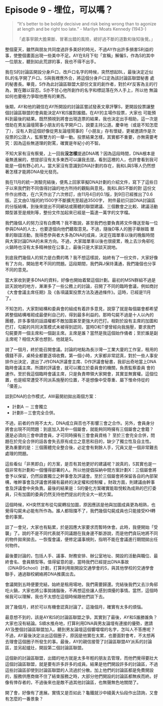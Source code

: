 # Episode 9 - 埋位，可以嗎？

> “It's better to be boldly decisive and risk being wrong than to agonize at length and be right too late.” - Marilyn Moats Kennedy (1943-)
> 
> 「處事寧願大膽果斷、冒著出錯的風險，總好過不斷的道歉和後知後覺。」

整個夏天，雖然與朋友共同度過許多美好的時光，不過AY作出許多損害S利益的事，使整個畫面出現一些美中不足。AY在8月下旬「宣稱」解僱S，作為S的其中一位朋友，聽到如此荒謬的事，我也不得不出手。

我在S的討論區開設分身戶口，改戶口名字的時候，突然想起BL，最後決定近似BL的名字開了戶口。S與我裡應外合，將這個分身戶口定為該討論區聯盟秘書 處的秘書長。畢竟，S作為此討論區聯盟大部份文宣的創作者，對於AY反客為主的行為，實在難以容忍。S亦不甘心他所創作的名字和標誌落在外人手上，所以他 無論如何也要極力爭取他應有的東西。

後期，AY和他的親信在AY所開設的討論區嘗試發表文章評擊S，更開設投票讓整個討論區聯盟的會員能決定AY和S誰對誰錯。在AY的主場作投票，大家也 可能預料到最後的結果。既然預視到將會出現造票的結果，我也決定出手相助，這一次是借助在男友論壇鬧事小朋友的名字開戶口，說要主持公道。慶幸地（或是不知怎麼了），沒有人對這個好像從男友論壇鬧事的「小朋友」存有懷疑，更被邀請作是次投票的公證人，監察雙方的一舉一動。投票結果怎樣，其實都不重要，亦無需要考究：因為這些無道理的對罵，確實是年紀小的不智。

不知大家有沒有察覺，上一回我**沒怎樣**提過DNA嗎？因為這段時間，DNA根本是毫無進展的，想提卻沒有太多東西可以讓我去提。看到這裡的人，也許會看到我可能是一個有野心的人。當大家沒有意識到DNA計劃的存在，我和L與S等人仍然想著怎樣才能將DNA發光發亮。

我在11月的統一測驗完結後，便馬上回家草擬DNA計劃的介紹文件，寫下了這些日子以來我們對不同值得討論的地方所持的觀點與意見。我和L與S不斷的對 這份文件作出修改，在六天作出了六次修訂，由11月4日的0.1版，到9日已經推出了0.6版。正文由0.1版的約1500字不斷擴充至超過3500字， 附件最初只談DNA討論區的分版結構，到後來提出不同網站或團體的聯盟建議、三個數會之比較、建議活動類型甚至是規則等，整份文件加起來已經是一篇達一萬字的文字檔。

我們幾個人的努力沒有白費嗎？我不敢說，甚至我們也要負責將文件傳送至每一位參與DNA的人士，也要逐個向他們聽取意見。不過，隨後D等人的圈子舉辦踏 單車的聯誼活動，我得悉參與者大多為DNA的成員，決定在踏單車以後的晚飯時間與大家討論DNA的未來方向。不過，大家踏單車以後也很疲累，晚上去沙角邨吃火鍋時也沒有太多精神放在公事上，最後只是大家談天說地。

到底我們幾個人的努力是白費的嗎？我不想這樣說，始終有了一份文件，大家好像有了方向，開始思考不同的問題。這段期間，我們與J保持溝通，我們幾個也分享不同的意見。

當大家收到更多DNA的資料，好像也開始着緊這個計劃。最初的MSN群組不過是談天說地的地方，漸漸多了一些公務上的討論，召開了不同的臨時會議，例如商討《大會會議主席任期》及《各項議案投票方法及通過條件》。這時，已經是11月了。

不知怎的，大家對結構和委員會的組成有着許多意見，說穿了就是每個屬會都希望將整個結構堆砌成最便利自己的，得到最多利益的。那時勾屍不過是十人以內的 團體，許多事情的話語權都不敵加圖甚至更強大的巴打。相對於設有主席的加圖和巴打，勾屍的共同決策模式未被得到認同，當時D和T便曾經向我施壓，要求我們 勾屍要弄一個主席和一個副主席。主席是誰？當然是我這個始作俑者；至於誰是副主席呢？相信大家也想到，他就是S。

說了一個月，終於能召開會議。討論的地點為長沙灣一工業大廈的工作室，租用的價錢不菲，桌椅全都要逐項收費。第一個小時，大家都非常認真，對於一些人事安排作出決定，選出了J作DNA評議會主席、D作評議會秘書，我卻出奇地當上DNA臨時會議主席。所謂的評議會，就可以獨立於委員會的機關，負責監察委員 會的運作。至於我這個臨時會議主席，只是負責帶領大家開會，其實並無實權。這個位置，也是經常遭受不同派系施壓的位置，不是想像中受尊重、屬下惟命侍從的 「優差」。

談到DNA的合作模式，AW最開初拋出兩個方案：
- 計劃A － 三會獨立
- 計劃B－三會完全合併。

不過，前者的作用不太大，DNA成立與否也不影響三會之合作。另外，會員身分將會出現不同問題：到底加入其中一個屬會，就能夠同時擁有三個屬會之會籍？ 還是必須向三會申請會員，才可同時擁有三會會員資格？ 至於三會完全合併，問題在於完全合併的話各會失去原有成立之意思和目的，缺少了獨立性及自主性。 更為重要的是：三個團體完全整合後，必定會有剩餘人手，冗員又是一個非常難去處理的問題。

這些看似「非黑即白」的方案，是否有其他更好的建議呢？說真的，S其實也是一個非常有計劃和一個懂得部署的人。所以他提倡採納中間方案計劃X：三個屬會將會予以保留，仍然設置獨立之幹事會及評議會。至於三個屬會將保留各自的內部架構，唯幹事會及評議會將擁有最終的決定權和控制權 。財政方面，則建議由幹事會及評議會中央負責。最後的結果是：S的優化方案確實能取悅較為成熟的巴打委員，只有加圖的委員仍然支持他們提出的完全大一統方案。

這個時候，KH突然宣布從勾屍轉投加圖，原因應該是他與加圖成員更為相熟，也覺得勾屍未必能有所作為。誰人都阻擋不了，我們幾個勾屍成員也只能接受KH轉會的事實。

談了一會兒，大家也有點累，於是因應大家要求而暫時休會。此時，我便開始「受襲」了。說的不是不同代表就不同議題在我身邊不斷游說，而是他們貪玩地將不同的物件拋來拋去。一恢復會議，便修定議事規則，指明不能在會議進行期間拋出任何物件。

最後要討論的，包括人手、議事、財務安排、辦公室地址、開設的活動與職位、最終會名、會員類型等。值得留意的是，當時我們已經提出DNA事故（DNA@School）計劃，打算利用剛開設交通學會的S，與其他學校的交通學會聯手，通過聯校網絡將DNA推廣出去。

會議開到五時便要完結，始終是租用場地，我們需要歸還。完結後我們又去沙角邨吃火鍋，大家也將公事拋諸腦後，不再想這些讓人感到煩擾的事情。當然，這個時候我可以理解，我也不太想在這個時候跟他們談下去。

說了幾個月，終於可以有機會認真討論了。這幾個月，確實有太多的煩惱。

最意想不到的，該是AY和S的討論區聯盟之爭。其實到了最後，AY和S誰勝誰負？大家也沒有結論。S順水推舟地，打算利用DNA與男友論壇有連接的優勢，邀請AY及整個討論區聯盟加入。聽到男友論壇這個響噹噹的名字，怎叫人不答應呢？不過，AY最後決定淡出這個圈子，原因是他實在太累，也要面對會考，不太想再去理會這個圈子所發生的事。最後，AY的親信接管了討論區聯盟AY派系的討論區，並另起爐灶，開設第二個討論區聯盟。

這個新的討論區聯盟，出錯的地方就是太多年輕的朋友去管理，而他們覺得要壯大這個討論區聯盟，就是要有許多許多的成員。結果是他們開設許多的討論區，不過這些討論區卻使到討論區聯盟的人流過於分散。加上他們的討論區都是免費開設的，服務供應商做不住了結束服務之時，大部分他們開設的討論區都無疾而終。好像有倖存者的，不過後來也是敵不過其他討論區，也無聲無色地關閉了。

開了會，好像有了進展。實情又是否如此？龜鐵就沙中綫黃大仙段作出諮詢，又會有怎麼的一番景象？
